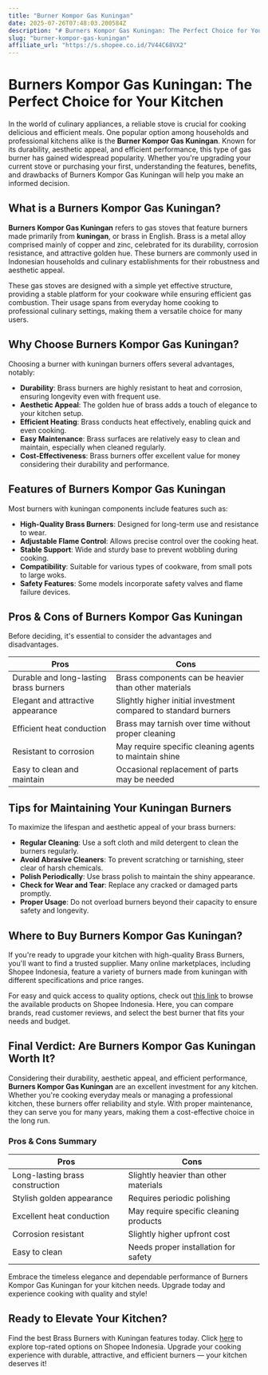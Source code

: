 ```yaml
---
title: "Burner Kompor Gas Kuningan"
date: 2025-07-26T07:48:03.200584Z
description: "# Burners Kompor Gas Kuningan: The Perfect Choice for Your Kitchen..."
slug: "burner-kompor-gas-kuningan"
affiliate_url: "https://s.shopee.co.id/7V44C68VX2"
---
```

# Burners Kompor Gas Kuningan: The Perfect Choice for Your Kitchen

In the world of culinary appliances, a reliable stove is crucial for cooking delicious and efficient meals. One popular option among households and professional kitchens alike is the **Burner Kompor Gas Kuningan**. Known for its durability, aesthetic appeal, and efficient performance, this type of gas burner has gained widespread popularity. Whether you're upgrading your current stove or purchasing your first, understanding the features, benefits, and drawbacks of Burners Kompor Gas Kuningan will help you make an informed decision.

## What is a Burners Kompor Gas Kuningan?

**Burners Kompor Gas Kuningan** refers to gas stoves that feature burners made primarily from **kuningan**, or brass in English. Brass is a metal alloy comprised mainly of copper and zinc, celebrated for its durability, corrosion resistance, and attractive golden hue. These burners are commonly used in Indonesian households and culinary establishments for their robustness and aesthetic appeal.

These gas stoves are designed with a simple yet effective structure, providing a stable platform for your cookware while ensuring efficient gas combustion. Their usage spans from everyday home cooking to professional culinary settings, making them a versatile choice for many users.

## Why Choose Burners Kompor Gas Kuningan?

Choosing a burner with kuningan burners offers several advantages, notably:

- **Durability**: Brass burners are highly resistant to heat and corrosion, ensuring longevity even with frequent use.
- **Aesthetic Appeal**: The golden hue of brass adds a touch of elegance to your kitchen setup.
- **Efficient Heating**: Brass conducts heat effectively, enabling quick and even cooking.
- **Easy Maintenance**: Brass surfaces are relatively easy to clean and maintain, especially when cleaned regularly.
- **Cost-Effectiveness**: Brass burners offer excellent value for money considering their durability and performance.

## Features of Burners Kompor Gas Kuningan

Most burners with kuningan components include features such as:

- **High-Quality Brass Burners**: Designed for long-term use and resistance to wear.
- **Adjustable Flame Control**: Allows precise control over the cooking heat.
- **Stable Support**: Wide and sturdy base to prevent wobbling during cooking.
- **Compatibility**: Suitable for various types of cookware, from small pots to large woks.
- **Safety Features**: Some models incorporate safety valves and flame failure devices.

## Pros & Cons of Burners Kompor Gas Kuningan

Before deciding, it's essential to consider the advantages and disadvantages.

| **Pros** | **Cons** |
|-------------------------------|---------------------------------------------------|
| Durable and long-lasting brass burners | Brass components can be heavier than other materials |
| Elegant and attractive appearance | Slightly higher initial investment compared to standard burners |
| Efficient heat conduction | Brass may tarnish over time without proper cleaning |
| Resistant to corrosion | May require specific cleaning agents to maintain shine |
| Easy to clean and maintain | Occasional replacement of parts may be needed |

## Tips for Maintaining Your Kuningan Burners

To maximize the lifespan and aesthetic appeal of your brass burners:

- **Regular Cleaning**: Use a soft cloth and mild detergent to clean the burners regularly.
- **Avoid Abrasive Cleaners**: To prevent scratching or tarnishing, steer clear of harsh chemicals.
- **Polish Periodically**: Use brass polish to maintain the shiny appearance.
- **Check for Wear and Tear**: Replace any cracked or damaged parts promptly.
- **Proper Usage**: Do not overload burners beyond their capacity to ensure safety and longevity.

## Where to Buy Burners Kompor Gas Kuningan?

If you're ready to upgrade your kitchen with high-quality Brass Burners, you'll want to find a trusted supplier. Many online marketplaces, including Shopee Indonesia, feature a variety of burners made from kuningan with different specifications and price ranges.

For easy and quick access to quality options, check out [this link](https://s.shopee.co.id/7V44C68VX2) to browse the available products on Shopee Indonesia. Here, you can compare brands, read customer reviews, and select the best burner that fits your needs and budget.

## Final Verdict: Are Burners Kompor Gas Kuningan Worth It?

Considering their durability, aesthetic appeal, and efficient performance, **Burners Kompor Gas Kuningan** are an excellent investment for any kitchen. Whether you're cooking everyday meals or managing a professional kitchen, these burners offer reliability and style. With proper maintenance, they can serve you for many years, making them a cost-effective choice in the long run.

### Pros & Cons Summary

| **Pros** | **Cons** |
|-------------------------------|---------------------------------------------------|
| Long-lasting brass construction | Slightly heavier than other materials |
| Stylish golden appearance | Requires periodic polishing |
| Excellent heat conduction | May require specific cleaning products |
| Corrosion resistant | Slightly higher upfront cost |
| Easy to clean | Needs proper installation for safety |

Embrace the timeless elegance and dependable performance of Burners Kompor Gas Kuningan for your kitchen needs. Upgrade today and experience cooking with quality and style!

## Ready to Elevate Your Kitchen?

Find the best Brass Burners with Kuningan features today. Click [here](https://s.shopee.co.id/7V44C68VX2) to explore top-rated options on Shopee Indonesia. Upgrade your cooking experience with durable, attractive, and efficient burners — your kitchen deserves it!